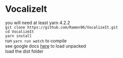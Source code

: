 # VocalizeIt  
you will need at least yarn 4.2.2  
`git clone https://github.com/Ramen96/VocalizeIt.git`  
`cd VocalizeIt`  
`yarn install`  
run `yarn run watch` to compile  
see google docs [here](https://developer.chrome.com/docs/extensions/get-started/tutorial/hello-world) to load unpacked  
load the dist folder